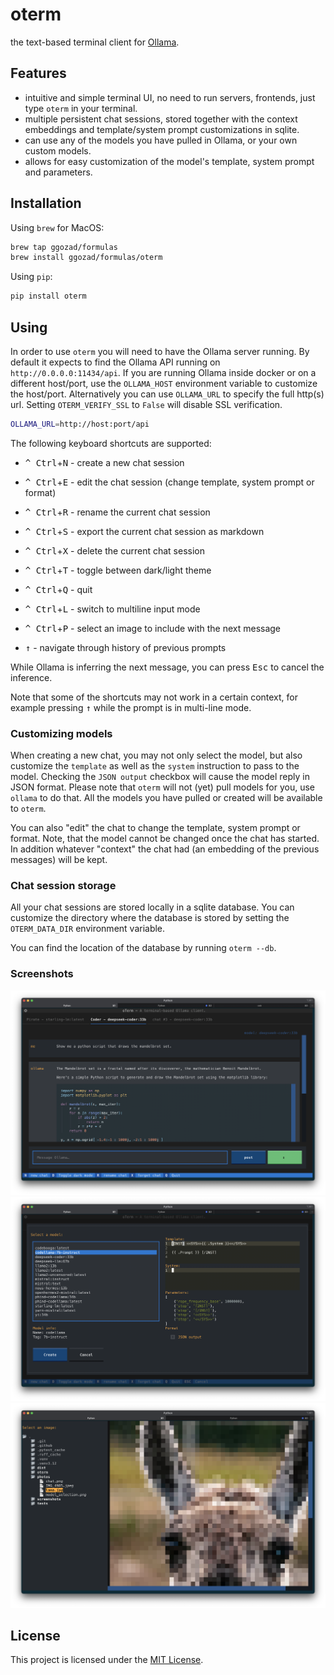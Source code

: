 # oterm

the text-based terminal client for [Ollama](https://github.com/jmorganca/ollama).

## Features

* intuitive and simple terminal UI, no need to run servers, frontends, just type `oterm` in your terminal.
* multiple persistent chat sessions, stored together with the context embeddings and template/system prompt customizations in sqlite.
* can use any of the models you have pulled in Ollama, or your own custom models.
* allows for easy customization of the model's template, system prompt and parameters.

## Installation

Using `brew` for MacOS:

```bash
brew tap ggozad/formulas
brew install ggozad/formulas/oterm
```

Using `pip`:

```bash
pip install oterm
```

## Using

In order to use `oterm` you will need to have the Ollama server running. By default it expects to find the Ollama API running on `http://0.0.0.0:11434/api`. If you are running Ollama inside docker or on a different host/port, use the `OLLAMA_HOST` environment variable to customize the host/port. Alternatively you can use `OLLAMA_URL` to specify the full http(s) url. Setting `OTERM_VERIFY_SSL` to `False` will disable SSL verification.

```bash
OLLAMA_URL=http://host:port/api
```

The following keyboard shortcuts are supported:

* <kbd>^ Ctrl</kbd>+<kbd>N</kbd> - create a new chat session
* <kbd>^ Ctrl</kbd>+<kbd>E</kbd> - edit the chat session (change template, system prompt or format)
* <kbd>^ Ctrl</kbd>+<kbd>R</kbd> - rename the current chat session
* <kbd>^ Ctrl</kbd>+<kbd>S</kbd> - export the current chat session as markdown
* <kbd>^ Ctrl</kbd>+<kbd>X</kbd> - delete the current chat session
* <kbd>^ Ctrl</kbd>+<kbd>T</kbd> - toggle between dark/light theme
* <kbd>^ Ctrl</kbd>+<kbd>Q</kbd> - quit

* <kbd>^ Ctrl</kbd>+<kbd>L</kbd> - switch to multiline input mode
* <kbd>^ Ctrl</kbd>+<kbd>P</kbd> - select an image to include with the next message
* <kbd>↑</kbd>     - navigate through history of previous prompts

While Ollama is inferring the next message, you can press <kbd>Esc</kbd> to cancel the inference.

Note that some of the shortcuts may not work in a certain context, for example pressing <kbd>↑</kbd> while the prompt is in multi-line mode.

### Customizing models

When creating a new chat, you may not only select the model, but also customize the `template` as well as the `system` instruction to pass to the model. Checking the `JSON output` checkbox will cause the model reply in JSON format. Please note that `oterm` will not (yet) pull models for you, use `ollama` to do that. All the models you have pulled or created will be available to `oterm`.

You can also "edit" the chat to change the template, system prompt or format. Note, that the model cannot be changed once the chat has started. In addition whatever "context" the chat had (an embedding of the previous messages) will be kept.

### Chat session storage

All your chat sessions are stored locally in a sqlite database. You can customize the directory where the database is stored by setting the `OTERM_DATA_DIR` environment variable.

You can find the location of the database by running `oterm --db`.

### Screenshots

![Chat](screenshots/chat.png)
![Model selection](./screenshots/model_selection.png)
![Image selection](./screenshots/image_selection.png)

## License

This project is licensed under the [MIT License](LICENSE).
